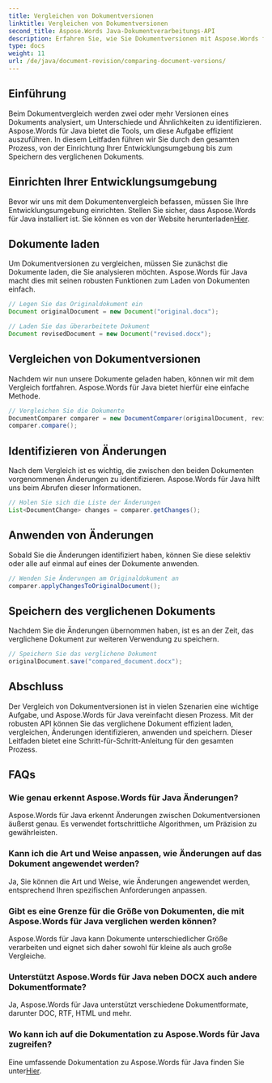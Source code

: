 ```yaml
---
title: Vergleichen von Dokumentversionen
linktitle: Vergleichen von Dokumentversionen
second_title: Aspose.Words Java-Dokumentverarbeitungs-API
description: Erfahren Sie, wie Sie Dokumentversionen mit Aspose.Words für Java vergleichen. Schritt-für-Schritt-Anleitung für eine effiziente Versionskontrolle.
type: docs
weight: 11
url: /de/java/document-revision/comparing-document-versions/
---
```


## Einführung

Beim Dokumentvergleich werden zwei oder mehr Versionen eines Dokuments analysiert, um Unterschiede und Ähnlichkeiten zu identifizieren. Aspose.Words für Java bietet die Tools, um diese Aufgabe effizient auszuführen. In diesem Leitfaden führen wir Sie durch den gesamten Prozess, von der Einrichtung Ihrer Entwicklungsumgebung bis zum Speichern des verglichenen Dokuments.

## Einrichten Ihrer Entwicklungsumgebung

Bevor wir uns mit dem Dokumentenvergleich befassen, müssen Sie Ihre Entwicklungsumgebung einrichten. Stellen Sie sicher, dass Aspose.Words für Java installiert ist. Sie können es von der Website herunterladen[Hier](https://releases.aspose.com/words/java/).

## Dokumente laden

Um Dokumentversionen zu vergleichen, müssen Sie zunächst die Dokumente laden, die Sie analysieren möchten. Aspose.Words für Java macht dies mit seinen robusten Funktionen zum Laden von Dokumenten einfach.

```java
// Legen Sie das Originaldokument ein
Document originalDocument = new Document("original.docx");

// Laden Sie das überarbeitete Dokument
Document revisedDocument = new Document("revised.docx");
```

## Vergleichen von Dokumentversionen

Nachdem wir nun unsere Dokumente geladen haben, können wir mit dem Vergleich fortfahren. Aspose.Words für Java bietet hierfür eine einfache Methode.

```java
// Vergleichen Sie die Dokumente
DocumentComparer comparer = new DocumentComparer(originalDocument, revisedDocument);
comparer.compare();
```

## Identifizieren von Änderungen

Nach dem Vergleich ist es wichtig, die zwischen den beiden Dokumenten vorgenommenen Änderungen zu identifizieren. Aspose.Words für Java hilft uns beim Abrufen dieser Informationen.

```java
// Holen Sie sich die Liste der Änderungen
List<DocumentChange> changes = comparer.getChanges();
```

## Anwenden von Änderungen

Sobald Sie die Änderungen identifiziert haben, können Sie diese selektiv oder alle auf einmal auf eines der Dokumente anwenden.

```java
// Wenden Sie Änderungen am Originaldokument an
comparer.applyChangesToOriginalDocument();
```

## Speichern des verglichenen Dokuments

Nachdem Sie die Änderungen übernommen haben, ist es an der Zeit, das verglichene Dokument zur weiteren Verwendung zu speichern.

```java
// Speichern Sie das verglichene Dokument
originalDocument.save("compared_document.docx");
```

## Abschluss

Der Vergleich von Dokumentversionen ist in vielen Szenarien eine wichtige Aufgabe, und Aspose.Words für Java vereinfacht diesen Prozess. Mit der robusten API können Sie das verglichene Dokument effizient laden, vergleichen, Änderungen identifizieren, anwenden und speichern. Dieser Leitfaden bietet eine Schritt-für-Schritt-Anleitung für den gesamten Prozess.

## FAQs

### Wie genau erkennt Aspose.Words für Java Änderungen?

Aspose.Words für Java erkennt Änderungen zwischen Dokumentversionen äußerst genau. Es verwendet fortschrittliche Algorithmen, um Präzision zu gewährleisten.

### Kann ich die Art und Weise anpassen, wie Änderungen auf das Dokument angewendet werden?

Ja, Sie können die Art und Weise, wie Änderungen angewendet werden, entsprechend Ihren spezifischen Anforderungen anpassen.

### Gibt es eine Grenze für die Größe von Dokumenten, die mit Aspose.Words für Java verglichen werden können?

Aspose.Words für Java kann Dokumente unterschiedlicher Größe verarbeiten und eignet sich daher sowohl für kleine als auch große Vergleiche.

### Unterstützt Aspose.Words für Java neben DOCX auch andere Dokumentformate?

Ja, Aspose.Words für Java unterstützt verschiedene Dokumentformate, darunter DOC, RTF, HTML und mehr.

### Wo kann ich auf die Dokumentation zu Aspose.Words für Java zugreifen?

Eine umfassende Dokumentation zu Aspose.Words für Java finden Sie unter[Hier](https://reference.aspose.com/words/java/).